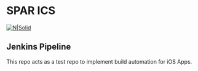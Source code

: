 # SPAR ICS
[![N|Solid](https://www.aspiag.com/content/dam/aspiag_ch/kontakt/downlaod/spar_logo.jpg)](https://www.spar-ics.com)


## Jenkins Pipeline
This repo acts as a test repo to implement build automation for iOS Apps.
